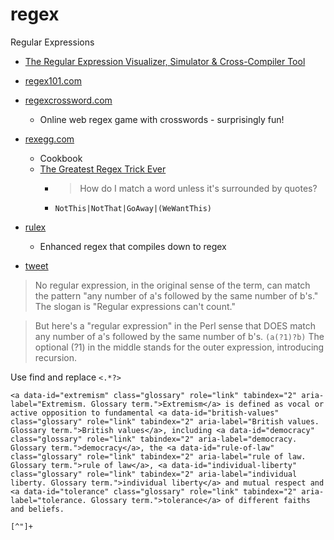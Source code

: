regex
=====

Regular Expressions

* [The Regular Expression Visualizer, Simulator & Cross-Compiler Tool](https://blog.robertelder.org/regular-expression-visualizer/)
* [regex101.com](https://regex101.com/)
* [regexcrossword.com](https://regexcrossword.com/)
    * Online web regex game with crosswords - surprisingly fun!
* [rexegg.com](http://rexegg.com)
    * Cookbook
    * [The Greatest Regex Trick Ever](http://rexegg.com/regex-best-trick.html)
        * > How do I match a word unless it's surrounded by quotes?
        * `NotThis|NotThat|GoAway|(WeWantThis)`
* [rulex](https://rulex-rs.github.io/)
    * Enhanced regex that compiles down to regex

* [tweet](https://twitter.com/RegexTip/status/1385604900462137345)
> No regular expression, in the original sense of the term, can match the pattern "any number of a's followed by the same number of b's."
> The slogan is "Regular expressions can't count."

> But here's a "regular expression" in the Perl sense that DOES match any number of a's followed by the same number of b's.
> `(a(?1)?b)`
> The optional (?1) in the middle stands for the outer expression, introducing recursion.


Use find and replace `<.*?>` 
```
<a data-id="extremism" class="glossary" role="link" tabindex="2" aria-label="Extremism. Glossary term.">Extremism</a> is defined as vocal or active opposition to fundamental <a data-id="british-values" class="glossary" role="link" tabindex="2" aria-label="British values. Glossary term.">British values</a>, including <a data-id="democracy" class="glossary" role="link" tabindex="2" aria-label="democracy. Glossary term.">democracy</a>, the <a data-id="rule-of-law" class="glossary" role="link" tabindex="2" aria-label="rule of law. Glossary term.">rule of law</a>, <a data-id="individual-liberty" class="glossary" role="link" tabindex="2" aria-label="individual liberty. Glossary term.">individual liberty</a> and mutual respect and <a data-id="tolerance" class="glossary" role="link" tabindex="2" aria-label="tolerance. Glossary term.">tolerance</a> of different faiths and beliefs.
```

`[^"]+`